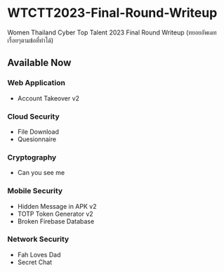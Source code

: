 # WTCTT2023-Final-Round-Writeup
Women Thailand Cyber Top Talent 2023 Final Round Writeup
(ทยอยอัพเดทเรื่อยๆตามข้อที่ทำได้)

## Available Now

### Web Application
- Account Takeover v2

### Cloud Security
- File Download
- Quesionnaire

### Cryptography
- Can you see me

### Mobile Security
- Hidden Message in APK v2
- TOTP Token Generator v2
- Broken Firebase Database

### Network Security
- Fah Loves Dad
- Secret Chat
